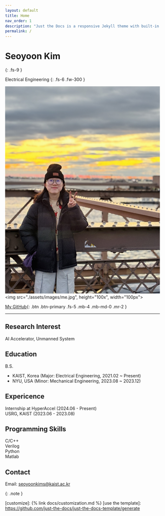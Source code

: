 ```yaml
---
layout: default
title: Home
nav_order: 1
description: "Just the Docs is a responsive Jekyll theme with built-in search that is easily customizable and hosted on GitHub Pages."
permalink: /
---
```


# Seoyoon Kim
{: .fs-9 }

Electrical Engineering
{: .fs-6 .fw-300 }

![ex_screenshot](./assets/images/me.jpg)
<img src="./assets/images/me.jpg", height="100x", width="100px">

[My GitHub][My Github]{: .btn .btn-primary .fs-5 .mb-4 .mb-md-0 .mr-2 }

---

## Research Interest
AI Accelerator, Unmanned System


## Education

B.S. 
- KAIST, Korea (Major: Electrical Engineering, 2021.02 ~ Present)
- NYU, USA (Minor: Mechanical Engineering, 2023.08 ~ 2023.12)


## Expericence

Internship at HyperAccel (2024.06 - Present)  
USRG, KAIST (2023.06 - 2023.08)


## Programming Skills

C/C++  
Verilog  
Python  
Matlab


## Contact

Email: seoyoonkims@kaist.ac.kr

{: .note }




[Jekyll]: https://jekyllrb.com
[Markdown]: https://daringfireball.net/projects/markdown/
[Liquid]: https://github.com/Shopify/liquid/wiki
[Front matter]: https://jekyllrb.com/docs/front-matter/
[Jekyll configuration]: https://jekyllrb.com/docs/configuration/
[source file for this page]: https://github.com/just-the-docs/just-the-docs/blob/main/index.md
[Just the Docs Template]: https://just-the-docs.github.io/just-the-docs-template/
[Just the Docs]: https://just-the-docs.com
[My Github]: https://github.com/seoyoonkims
[Just the Docs README]: https://github.com/just-the-docs/just-the-docs/blob/main/README.md
[GitHub Pages]: https://pages.github.com/
[Template README]: https://github.com/just-the-docs/just-the-docs-template/blob/main/README.md
[GitHub Pages / Actions workflow]: https://github.blog/changelog/2022-07-27-github-pages-custom-github-actions-workflows-beta/
[customize]: {% link docs/customization.md %}
[use the template]: https://github.com/just-the-docs/just-the-docs-template/generate
